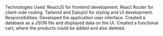 Technologies Used:
ReactJS for frontend development.
React Router for client-side routing.
Tailwind and DaisyUi for styling and UI development.
Responsibilities:
Developed the application user interface.
Created a database as a JSON file and displayed data on the UI.
Created a functional cart, where the products could be added and also deleted.
